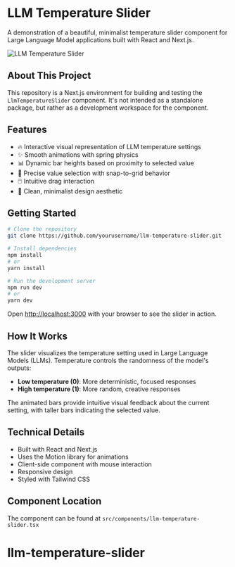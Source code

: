 # LLM Temperature Slider

A demonstration of a beautiful, minimalist temperature slider component for Large Language Model applications built with React and Next.js.

![LLM Temperature Slider](https://github.com/yourusername/llm-temperature-slider-22/raw/main/assets/slider-preview.png)

## About This Project

This repository is a Next.js environment for building and testing the `LlmTemperatureSlider` component. It's not intended as a standalone package, but rather as a development workspace for the component.

## Features

- 🔥 Interactive visual representation of LLM temperature settings
- ✨ Smooth animations with spring physics
- 📊 Dynamic bar heights based on proximity to selected value
- 🎯 Precise value selection with snap-to-grid behavior
- 🖱️ Intuitive drag interaction
- 🎨 Clean, minimalist design aesthetic

## Getting Started

```bash
# Clone the repository
git clone https://github.com/yourusername/llm-temperature-slider.git

# Install dependencies
npm install
# or
yarn install

# Run the development server
npm run dev
# or
yarn dev
```

Open [http://localhost:3000](http://localhost:3000) with your browser to see the slider in action.

## How It Works

The slider visualizes the temperature setting used in Large Language Models (LLMs). Temperature controls the randomness of the model's outputs:

- **Low temperature (0)**: More deterministic, focused responses
- **High temperature (1)**: More random, creative responses

The animated bars provide intuitive visual feedback about the current setting, with taller bars indicating the selected value.

## Technical Details

- Built with React and Next.js
- Uses the Motion library for animations
- Client-side component with mouse interaction
- Responsive design
- Styled with Tailwind CSS

## Component Location

The component can be found at `src/components/llm-temperature-slider.tsx`
# llm-temperature-slider
